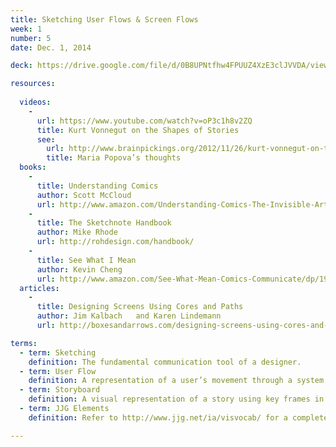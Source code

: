 ```yaml
---
title: Sketching User Flows & Screen Flows
week: 1
number: 5
date: Dec. 1, 2014

deck: https://drive.google.com/file/d/0B8UPNtfhw4FPUUZ4XzE3clJVVDA/view?usp=sharing

resources:
    
  videos:
    -
      url: https://www.youtube.com/watch?v=oP3c1h8v2ZQ
      title: Kurt Vonnegut on the Shapes of Stories
      see:
        url: http://www.brainpickings.org/2012/11/26/kurt-vonnegut-on-the-shapes-of-stories/
        title: Maria Popova’s thoughts
  books:
    -
      title: Understanding Comics
      author: Scott McCloud
      url: http://www.amazon.com/Understanding-Comics-The-Invisible-Art/dp/006097625X
    -
      title: The Sketchnote Handbook
      author: Mike Rhode
      url: http://rohdesign.com/handbook/
    -
      title: See What I Mean
      author: Kevin Cheng
      url: http://www.amazon.com/See-What-Mean-Comics-Communicate/dp/1933820276/ref=sr_1_1?s=books&ie=UTF8&qid=1417532786&sr=1-1&keywords=see+what+i+mean
  articles:
    -
      title: Designing Screens Using Cores and Paths
      author: Jim Kalbach	and	Karen Lindemann
      url: http://boxesandarrows.com/designing-screens-using-cores-and-paths/

terms:
  - term: Sketching
    definition: The fundamental communication tool of a designer.
  - term: User Flow
    definition: A representation of a user’s movement through a system, usually to complete a task.
  - term: Storyboard
    definition: A visual representation of a story using key frames in the story.
  - term: JJG Elements
    definition: Refer to http://www.jjg.net/ia/visvocab/ for a complete description of each element.

---
```

